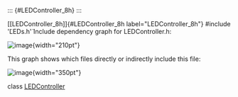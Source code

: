 ::: {#LEDController_8h}
:::

[\[LEDController\_8h\]]{#LEDController_8h label="LEDController_8h"}
\#include '̈LEDs.h'̈ Include dependency graph for LEDController.h:

![image](LEDController_8h__incl){width="210pt"}

This graph shows which files directly or indirectly include this file:

![image](LEDController_8h__dep__incl){width="350pt"}

class [LEDController](#classLEDController)
